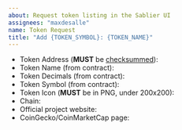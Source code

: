 ```yaml
---
about: Request token listing in the Sablier UI
assignees: "maxdesalle"
name: Token Request
title: "Add {TOKEN_SYMBOL}: {TOKEN_NAME}"
---
```


<!-- NOTE: native tokens (e.g. ETH) are not supported. If you want to use a native token with Sablier, you need to provide a Wrapped ERC-20 version of the token, e.g., WETH. -->

<!-- Please provide the following information for your token. -->

- Token Address (**MUST** be [checksummed](https://ethsum.netlify.app/)):
- Token Name (from contract):
- Token Decimals (from contract):
- Token Symbol (from contract):
- Token Icon (**MUST** be in PNG, under 200x200):
- Chain:
- Official project website:
- CoinGecko/CoinMarketCap page:
